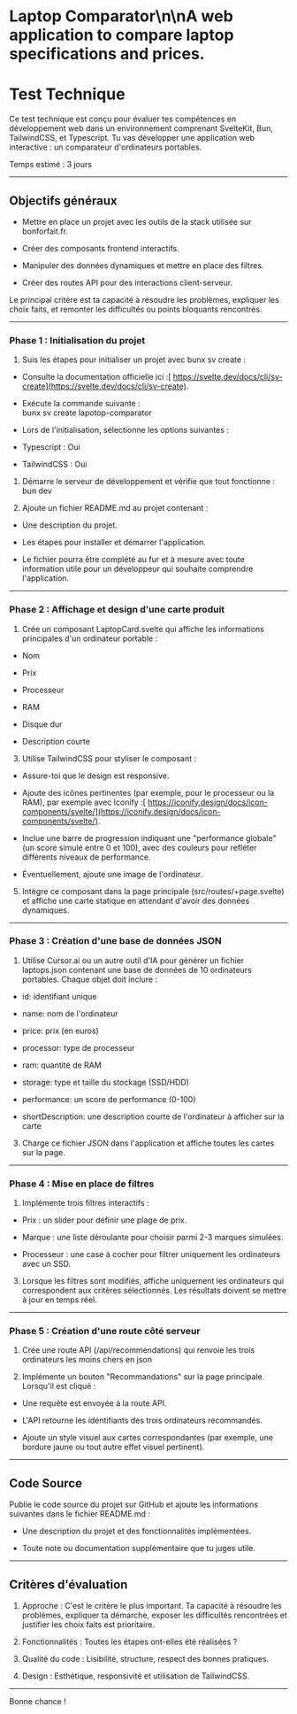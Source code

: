 # Laptop Comparator\n\nA web application to compare laptop specifications and prices.

Test Technique
==============

Ce test technique est conçu pour évaluer tes compétences en développement web dans un environnement comprenant SvelteKit, Bun, TailwindCSS, et Typescript. Tu vas développer une application web interactive : un comparateur d'ordinateurs portables.

Temps estimé : 3 jours

* * * * *

Objectifs généraux
------------------

-   Mettre en place un projet avec les outils de la stack utilisée sur bonforfait.fr.

-   Créer des composants frontend interactifs.

-   Manipuler des données dynamiques et mettre en place des filtres.

-   Créer des routes API pour des interactions client-serveur.

Le principal critère est ta capacité à résoudre les problèmes, expliquer les choix faits, et remonter les difficultés ou points bloquants rencontrés.

* * * * *

### Phase 1 : Initialisation du projet

1.  Suis les étapes pour initialiser un projet avec bunx sv create :

-   Consulte la documentation officielle ici :[  https://svelte.dev/docs/cli/sv-create](https://svelte.dev/docs/cli/sv-create).

-   Exécute la commande suivante :\
    bunx sv create lapotop-comparator

-   Lors de l'initialisation, sélectionne les options suivantes :

-   Typescript : Oui

-   TailwindCSS : Oui

1.  Démarre le serveur de développement et vérifie que tout fonctionne :\
    bun dev

2.  Ajoute un fichier README.md au projet contenant :

-   Une description du projet.

-   Les étapes pour installer et démarrer l'application.

-   Le fichier pourra être complété au fur et à mesure avec toute information utile pour un développeur qui souhaite comprendre l'application.

* * * * *

### Phase 2 : Affichage et design d'une carte produit

1.  Crée un composant LaptopCard.svelte qui affiche les informations principales d'un ordinateur portable :

-   Nom

-   Prix

-   Processeur

-   RAM

-   Disque dur

-   Description courte

3.  Utilise TailwindCSS pour styliser le composant :

-   Assure-toi que le design est responsive.

-   Ajoute des icônes pertinentes (par exemple, pour le processeur ou la RAM), par exemple avec Iconify :[  https://iconify.design/docs/icon-components/svelte/](https://iconify.design/docs/icon-components/svelte/).

-   Inclue une barre de progression indiquant une "performance globale" (un score simulé entre 0 et 100), avec des couleurs pour refléter différents niveaux de performance.

-   Éventuellement, ajoute une image de l'ordinateur.

5.  Intègre ce composant dans la page principale (src/routes/+page.svelte) et affiche une carte statique en attendant d'avoir des données dynamiques.

* * * * *

### Phase 3 : Création d'une base de données JSON

1.  Utilise Cursor.ai ou un autre outil d'IA pour générer un fichier laptops.json contenant une base de données de 10 ordinateurs portables. Chaque objet doit inclure :

-   id: identifiant unique

-   name: nom de l'ordinateur

-   price: prix (en euros)

-   processor: type de processeur

-   ram: quantité de RAM

-   storage: type et taille du stockage (SSD/HDD)

-   performance: un score de performance (0-100)

-   shortDescription: une description courte de l'ordinateur à afficher sur la carte

3.  Charge ce fichier JSON dans l'application et affiche toutes les cartes sur la page.

* * * * *

### Phase 4 : Mise en place de filtres

1.  Implémente trois filtres interactifs :

-   Prix : un slider pour définir une plage de prix.

-   Marque : une liste déroulante pour choisir parmi 2-3 marques simulées.

-   Processeur : une case à cocher pour filtrer uniquement les ordinateurs avec un SSD.

3.  Lorsque les filtres sont modifiés, affiche uniquement les ordinateurs qui correspondent aux critères sélectionnés. Les résultats doivent se mettre à jour en temps réel.

* * * * *

### Phase 5 : Création d'une route côté serveur

1.  Crée une route API (/api/recommendations) qui renvoie les trois ordinateurs les moins chers en json

2.  Implémente un bouton "Recommandations" sur la page principale. Lorsqu'il est cliqué :

-   Une requête est envoyée à la route API.

-   L'API retourne les identifiants des trois ordinateurs recommandés.

-   Ajoute un style visuel aux cartes correspondantes (par exemple, une bordure jaune ou tout autre effet visuel pertinent).

* * * * *

Code Source
-----------

Publie le code source du projet sur GitHub et ajoute les informations suivantes dans le fichier README.md :

-   Une description du projet et des fonctionnalités implémentées.

-   Toute note ou documentation supplémentaire que tu juges utile.

* * * * *

Critères d'évaluation
---------------------

1.  Approche : C'est le critère le plus important. Ta capacité à résoudre les problèmes, expliquer ta démarche, exposer les difficultés rencontrées et justifier les choix faits est prioritaire.

2.  Fonctionnalités : Toutes les étapes ont-elles été réalisées ?

3.  Qualité du code : Lisibilité, structure, respect des bonnes pratiques.

4.  Design : Esthétique, responsivité et utilisation de TailwindCSS.

* * * * *

Bonne chance !